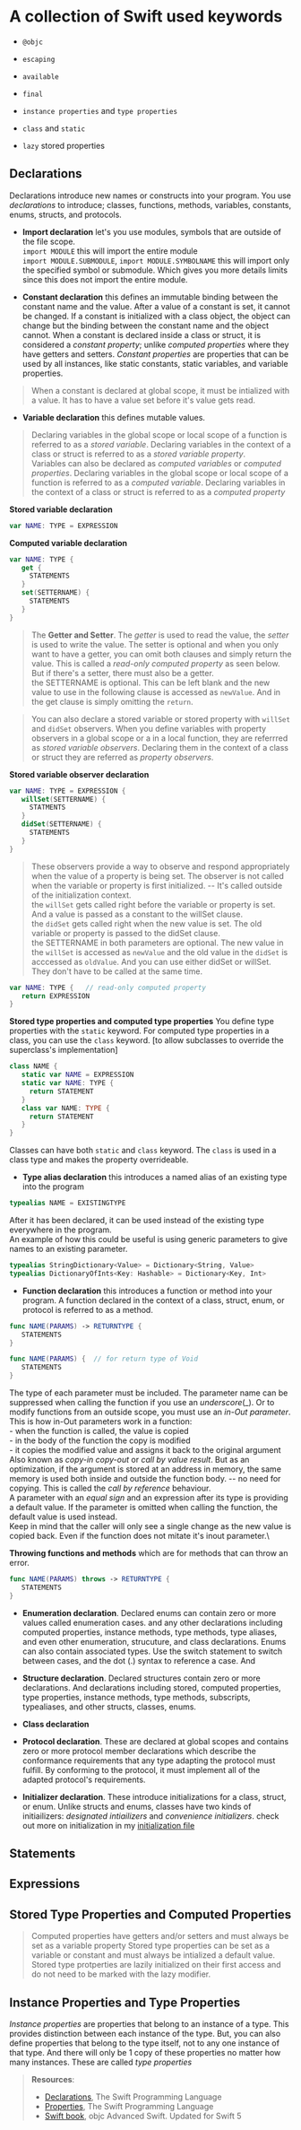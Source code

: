 # A collection of Swift used keywords

- `@objc`
- `escaping`
- `available`
- `final`

- `instance properties` and `type properties`
- `class` and `static`
- `lazy` stored properties


## Declarations
Declarations introduce new names or constructs into your program. You use *declarations* to introduce; classes, functions, methods, variables, constants, enums, structs, and protocols.

- **Import declaration** let's you use modules, symbols that are outside of the file scope.\
`import MODULE` this will import the entire module\
`import MODULE.SUBMODULE`, `import MODULE.SYMBOLNAME` this will import only the specified symbol or submodule. Which gives you more details limits since this does not import the entire module.

- **Constant declaration** this defines an immutable binding between the constant name and the value. After a value of a constant is set, it cannot be changed. If a constant is initialized with a class object, the object can change but the binding between the constant name and the object cannot. When a constant is declared inside a class or struct, it is considered a *constant property*; unlike *computed properties* where they have getters and setters. *Constant properties* are properties that can be used by all instances, like static constants, static variables, and variable properties.

> When a constant is declared at global scope, it must be intialized with a value. It has to have a value set before it's value gets read.

- **Variable declaration** this defines mutable values. 

> Declaring variables in the global scope or local scope of a function is referred to as a *stored variable*. Declaring variables in the context of a class or struct is referred to as a *stored variable property*.\
> Variables can also be declared as *computed variables* or *computed properties*. Declaring variables in the global scope or local scope of a function is referred to as a *computed variable*. Declaring variables in the context of a class or struct is referred to as a *computed property*

**Stored variable declaration**
```swift
var NAME: TYPE = EXPRESSION
```

**Computed variable declaration**
```swift
var NAME: TYPE {
   get {
     STATEMENTS
   }
   set(SETTERNAME) {
     STATEMENTS
   }
}
```

> The **Getter and Setter**. The *getter* is used to read the value, the *setter* is used to write the value. The setter is optional and when you only want to have a getter, you can omit both clauses and simply return the value. This is called a *read-only computed property* as seen below. But if there's a setter, there must also be a getter.\
> the SETTERNAME is optional. This can be left blank and the new value to use in the following clause is accessed as `newValue`. And in the get clause is simply omitting the `return`.

> You can also declare a stored variable or stored property with `willSet` and `didSet` observers. When you define variables with property observers in a global scope or a in a local function, they are referrred as *stored variable observers*. Declaring them in the context of a class or struct they are referred as *property observers*.

**Stored variable observer declaration**
```swift
var NAME: TYPE = EXPRESSION {
   willSet(SETTERNAME) {
     STATMENTS
   }
   didSet(SETTERNAME) {
     STATEMENTS
   }
}
```

> These observers provide a way to observe and respond appropriately when the value of a property is being set. The observer is not called when the variable or property is first initialized. -- It's called outside of the initialization context.\
> the `willSet` gets called right before the variable or property is set. And a value is passed as a constant to the willSet clause.\
> the `didSet` gets called right when the new value is set. The old variable or property is passed to the didSet clause.\
> the SETTERNAME in both parameters are optional. The new value in the `willSet` is accessed as `newValue` and the old value in the `didSet` is acccessed as `oldValue`. And you can use either didSet or willSet. They don't have to be called at the same time.

```swift
var NAME: TYPE {   // read-only computed property
   return EXPRESSION
}
```

**Stored type properties and computed type properties**
You define type properties with the `static` keyword. For computed type properties in a class, you can use the `class` keyword. [to allow subclasses to override the superclass's implementation]

```swift
class NAME {
   static var NAME = EXPRESSION
   static var NAME: TYPE {
     return STATEMENT
   }
   class var NAME: TYPE {
     return STATEMENT
   }
}
```
Classes can have both `static` and `class` keyword. The `class` is used in a class type and makes the property overrideable.

- **Type alias declaration** this introduces a named alias of an existing type into the program

```swift
typealias NAME = EXISTINGTYPE
```
After it has been declared, it can be used instead of the existing type everywhere in the program.\
An example of how this could be useful is using generic parameters to give names to an existing parameter.

```swift
typealias StringDictionary<Value> = Dictionary<String, Value>
typealias DictionaryOfInts<Key: Hashable> = Dictionary<Key, Int>
```

- **Function declaration** this introduces a function or method into your program. A function declared in the context of a class, struct, enum, or protocol is referred to as a method.

```swift
func NAME(PARAMS) -> RETURNTYPE {
   STATEMENTS
}

func NAME(PARAMS) {  // for return type of Void
   STATEMENTS
}
```
The type of each parameter must be included. The parameter name can be suppressed when calling the function if you use an *underscore*(_). Or to modify functions from an outside scope, you must use an *in-Out parameter*. \
This is how in-Out parameters work in a function:\
    - when the function is called, the value is copied\
    - in the body of the function the copy is modified\
    - it copies the modified value and assigns it back to the original argument\
Also known as *copy-in copy-out* or *call by value result*. But as an optimization, if the argument is stored at an address in memory, the same memory is used both inside and outside the function body. -- no need for copying. This is called the *call by reference* behaviour.\
A parameter with an *equal sign* and an expression after its type is providing a default value. If the parameter is omitted when calling the function, the default value is used instead.\
Keep in mind that the caller will only see a single change as the new value is copied back. Even if the function does not mitate it's inout parameter.\

**Throwing functions and methods** which are for methods that can throw an error.

```swift
func NAME(PARAMS) throws -> RETURNTYPE {
   STATEMENTS
}
```

- **Enumeration declaration**. Declared enums can contain zero or more values called enumeration cases. and any other declarations including computed properties, instance methods, type methods, type aliases, and even other enumeration, strucuture, and class declarations. Enums can also contain associated types. Use the switch statement to switch between cases, and the dot (.) syntax to reference a case. And 

- **Structure declaration**. Declared structures contain zero or more declarations. And declarations including stored, computed properties, type properties, instance methods, type methods, subscripts, typealiases, and other structs, classes, enums.

- **Class declaration**
- **Protocol declaration**. These are declared at global scopes and contains zero or more protocol member declarations which describe the conformance requirements that any type adapting the protocol must fulfill. By conforming to the protocol, it must implement all of the adapted protocol's requirements.
- **Initializer declaration**. These introduce initializations for a class, struct, or enum. Unlike structs and enums, classes have two kinds of initiailizers: *designated intiailizers* and *convenience initializers*. check out more on initialization in my [initialization file](https://github.com/RinniSwift/iOS/blob/master/Initializers.md)



## Statements

## Expressions


## Stored Type Properties and Computed Properties
> Computed properties have getters and/or setters and must always be set as a variable property
> Stored type properties can be set as a variable or constant and must always be intialized a default value.
> Stored type protperties are lazily initialized on their first access and do not need to be marked with the lazy modifier.

## Instance Properties and Type Properties
*Instance properties* are properties that belong to an instance of a type. This provides distinction between each instance of the type. But, you can also define properties that belong to the type itself, not to any one instance of that type. And there will only be 1 copy of these properties no matter how many instances. These are called *type properties*



> **Resources**:
> - [Declarations](https://docs.swift.org/swift-book/ReferenceManual/Declarations.html#grammar_import-declaration), The Swift Programming Language
> - [Properties](https://docs.swift.org/swift-book/LanguageGuide/Properties.html#ID264), The Swift Programming Language
> - [Swift book](https://www.objc.io/books/advanced-swift/), objc Advanced Swift. Updated for Swift 5
